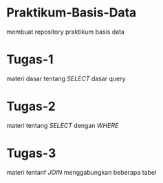# Praktikum-Basis-Data
membuat repository praktikum basis data

# Tugas-1
materi dasar tentang *SELECT* dasar query

# Tugas-2 
materi tentang *SELECT* dengan *WHERE*

# Tugas-3
materi tentanf *JOIN* menggabungkan beberapa tabel
